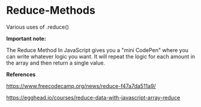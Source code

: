 # Reduce-Methods
Various uses of .reduce()

__Important note:__

The Reduce Method In JavaScript​ gives you a "mini CodePen" where you can write whatever logic you want. It will repeat the logic for each amount in the array and then return a single value.

__References__

https://www.freecodecamp.org/news/reduce-f47a7da511a9/

https://egghead.io/courses/reduce-data-with-javascript-array-reduce
